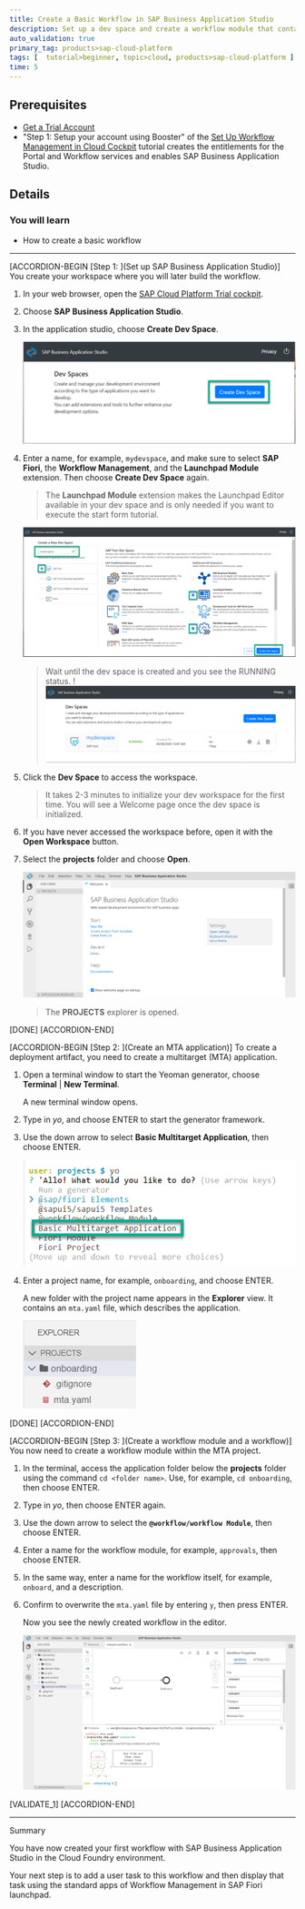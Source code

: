 ```yaml
---
title: Create a Basic Workflow in SAP Business Application Studio
description: Set up a dev space and create a workflow module that contains a workflow.
auto_validation: true
primary_tag: products>sap-cloud-platform
tags: [  tutorial>beginner, topic>cloud, products>sap-cloud-platform ]
time: 5
---
```


## Prerequisites
 - [Get a Trial Account](https://developers.sap.com/tutorials/hcp-create-trial-account.html)
 - "Step 1: Setup your account using Booster" of the [Set Up Workflow Management in Cloud Cockpit](https://developers.sap.com/tutorials/cp-starter-ibpm-employeeonboarding-1-setup.html) tutorial creates the entitlements for the Portal and Workflow services and enables SAP Business Application Studio.

## Details
### You will learn  
  - How to create a basic workflow

---
[ACCORDION-BEGIN [Step 1: ](Set up SAP Business Application Studio)]
You create your workspace where you will later build the workflow.

1. In your web browser, open the [SAP Cloud Platform Trial cockpit](https://account.hanatrial.ondemand.com/cockpit).

2. Choose **SAP Business Application Studio**.

3. In the application studio, choose **Create Dev Space**.

    ![Create Dev Space](create-dev-space2.png)

4. Enter a name, for example, `mydevspace`, and make sure to select **SAP Fiori**, the **Workflow Management**, and the **Launchpad Module** extension. Then choose **Create Dev Space** again.

    > The **Launchpad Module** extension makes the Launchpad Editor available in your dev space and is only needed if you want to execute the start form tutorial.

    ![Select Options](mydevspace.png)

    > Wait until the dev space is created and you see the RUNNING status.
    !![Dev Space Created](DevSpaceCreated.png)

5. Click the **Dev Space** to access the workspace.

    > It takes 2-3 minutes to initialize your dev workspace for the first time. You will see a Welcome page once the dev space is initialized.

6. If you have never accessed the workspace before, open it with the **Open Workspace** button.

7. Select the **projects** folder and choose **Open**.

    ![See Projects Folder](see-result-projects-folder.png)

    > The **PROJECTS** explorer is opened.

[DONE]
[ACCORDION-END]


[ACCORDION-BEGIN [Step 2: ](Create an MTA application)]
To create a deployment artifact, you need to create a multitarget (MTA) application.

1. Open a terminal window to start the Yeoman generator, choose **Terminal** | **New Terminal**.

    A new terminal window opens.

2. Type in *yo*, and choose ENTER to start the generator framework.

3. Use the down arrow to select **Basic Multitarget Application**, then choose ENTER.

    ![Select Basic MTA](select-basic-mta.png)

4. Enter a project name, for example, `onboarding`, and choose ENTER.

    A new folder with the project name appears in the **Explorer** view. It contains an `mta.yaml` file, which describes the application.

    ![See YAML File](new-yaml.png)

[DONE]
[ACCORDION-END]

[ACCORDION-BEGIN [Step 3: ](Create a workflow module and a workflow)]
You now need to create a workflow module within the MTA project.

1. In the terminal, access the application folder below the **projects** folder using the command `cd <folder name>`. Use, for example, `cd onboarding`, then choose ENTER.

2. Type in *yo*, then choose ENTER again.

3. Use the down arrow to select the **`@workflow/workflow Module`**, then choose ENTER.

4. Enter a name for the workflow module, for example, `approvals`, then choose ENTER.

5. In the same way, enter a name for the workflow itself, for example, `onboard`, and a description.

6. Confirm to overwrite the `mta.yaml` file by entering `y`, then press ENTER.

    Now you see the newly created workflow in the editor.

    ![See Simple Onboard Workflow](see-conboardwf.png)


[VALIDATE_1]
[ACCORDION-END]

---
Summary

You have now created your first workflow with SAP Business Application Studio in the Cloud Foundry environment.

Your next step is to add a user task to this workflow and then display that task using the standard apps of Workflow Management in SAP Fiori launchpad.
